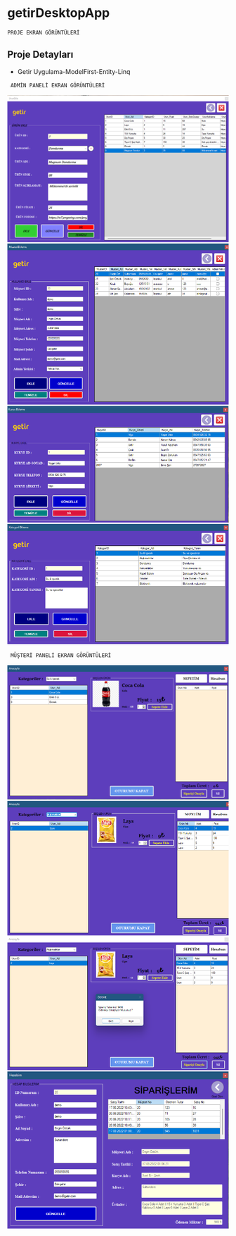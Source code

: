 # getirDesktopApp
 ```javascript
 PROJE EKRAN GÖRÜNTÜLERİ
  ```
  ## Proje Detayları
  - Getir Uygulama-ModelFirst-Entity-Linq

```javascript
 ADMİN PANELİ EKRAN GÖRÜNTÜLERİ
  ```
  ![](https://github.com/erolozturk26/getirDesktopApp/blob/main/Ekran%20G%C3%B6r%C3%BCnt%C3%BCleri/AdminPanel-%C3%9Cr%C3%BCn%20Ekle%20G%C3%BCncelle.png)
  ![](https://github.com/erolozturk26/getirDesktopApp/blob/main/Ekran%20G%C3%B6r%C3%BCnt%C3%BCleri/AdminPanel-M%C3%BC%C5%9Fteri%20Ekle%20G%C3%BCncelle.png)
  ![](https://github.com/erolozturk26/getirDesktopApp/blob/main/Ekran%20G%C3%B6r%C3%BCnt%C3%BCleri/AdminPanel-Kurye%20Ekle%20G%C3%BCncelle.png)
  ![](https://github.com/erolozturk26/getirDesktopApp/blob/main/Ekran%20G%C3%B6r%C3%BCnt%C3%BCleri/AdminPanel-Kategori%20Ekle%20G%C3%BCncelle.png)

```javascript
 MÜŞTERİ PANELİ EKRAN GÖRÜNTÜLERİ
  ```

  ![](https://github.com/erolozturk26/getirDesktopApp/blob/main/Ekran%20G%C3%B6r%C3%BCnt%C3%BCleri/M%C3%BC%C5%9Fteri%20Ekran%C4%B1%20-Anasayfa.png)
  ![](https://github.com/erolozturk26/getirDesktopApp/blob/main/Ekran%20G%C3%B6r%C3%BCnt%C3%BCleri/M%C3%BC%C5%9Fteri%20Ekran%C4%B1%20-Anasayfa%202.png)
  ![](https://github.com/erolozturk26/getirDesktopApp/blob/main/Ekran%20G%C3%B6r%C3%BCnt%C3%BCleri/M%C3%BC%C5%9Fteri%20Ekran%C4%B1%20-Anasayfa%203.png)
  ![](https://github.com/erolozturk26/getirDesktopApp/blob/main/Ekran%20G%C3%B6r%C3%BCnt%C3%BCleri/M%C3%BC%C5%9Fteri%20Ekran%C4%B1%20-%20Sipari%C5%9Flerim.png)